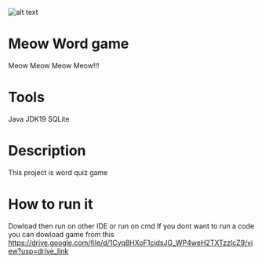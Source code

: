 
![alt text](https://media.discordapp.net/attachments/1044084393817415730/1169286080697217114/img-MCVron1W1Ne6Zpy5h9dkA.png?ex=6554d985&is=65426485&hm=502a885101abcf2251079089d056607ac7554576eb8185291b0a9a08dc20d7a6&=&width=960&height=640)
# Meow Word game
Meow Meow Meow Meow!!!
# Tools 
Java 
JDK19 
SQLite
# Description 
This project is word quiz game 
# How to run it 
Dowload then run on other IDE or run on cmd 
If you dont want to run a code you can dowload game from this 
https://drive.google.com/file/d/1Cyq8HXoF1cidsJG_WP4weH2TXTzzlcZ9/view?usp=drive_link



